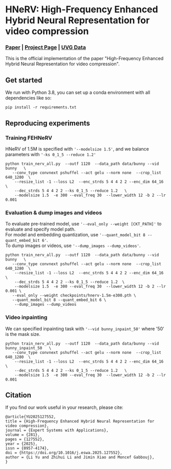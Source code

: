 # HNeRV: High-Frequency Enhanced Hybrid Neural Representation for video compression  
### [Paper](https://arxiv.org/pdf/2411.06685) | [Project Page](https://vencoders.github.io/) | [UVG Data](http://ultravideo.fi/#testsequences) 


[//]: # ([Hao Chen]&#40;https://haochen-rye.github.io&#41;,)

[//]: # (Matthew Gwilliam,)

[//]: # (Ser-Nam Lim,)

[//]: # ([Abhinav Shrivastava]&#40;https://www.cs.umd.edu/~abhinav/&#41;<br>)
This is the official implementation of the paper "High-Frequency Enhanced Hybrid Neural Representation for video compression".


## Get started
We run with Python 3.8, you can set up a conda environment with all dependencies like so:
```
pip install -r requirements.txt 
```

## Reproducing experiments

### Training FEHNeRV
HNeRV of 1.5M is specified with ```'--modelsize 1.5'```, and we balance parameters with ```'-ks 0_1_5 --reduce 1.2' ```
```
python train_nerv_all.py  --outf 1120  --data_path data/bunny --vid bunny   \
   --conv_type convnext pshuffel --act gelu --norm none  --crop_list 640_1280  \
    --resize_list -1 --loss L2  --enc_strds 5 4 4 2 2 --enc_dim 64_16 \
    --dec_strds 5 4 4 2 2 --ks 0_1_5 --reduce 1.2   \
    --modelsize 1.5  -e 300 --eval_freq 30  --lower_width 12 -b 2 --lr 0.001
```


### Evaluation & dump images and videos
To evaluate pre-trained model, use ```'--eval_only --weight [CKT_PATH]'``` to evaluate and specify model path. \
For model and embedding quantization, use ```'--quant_model_bit 8 --quant_embed_bit 6'```.\
To dump images or videos, use  ```'--dump_images --dump_videos'```.
```
python train_nerv_all.py  --outf 1120  --data_path data/bunny --vid bunny   \
   --conv_type convnext pshuffel --act gelu --norm none  --crop_list 640_1280  \
    --resize_list -1 --loss L2  --enc_strds 5 4 4 2 2 --enc_dim 64_16 \
    --dec_strds 5 4 4 2 2 --ks 0_1_5 --reduce 1.2  \
    --modelsize 1.5  -e 300 --eval_freq 30  --lower_width 12 -b 2 --lr 0.001 \
   --eval_only --weight checkpoints/hnerv-1.5m-e300.pth \
   --quant_model_bit 8 --quant_embed_bit 6 \
    --dump_images --dump_videos
```

### Video inpainting
We can specified inpainting task with ```'--vid bunny_inpaint_50'``` where '50' is the mask size.
```
python train_nerv_all.py  --outf 1120  --data_path data/bunny --vid bunny_inpaint_50   \
   --conv_type convnext pshuffel --act gelu --norm none  --crop_list 640_1280  \
    --resize_list -1 --loss L2  --enc_strds 5 4 4 2 2 --enc_dim 64_16 \
    --dec_strds 5 4 4 2 2 --ks 0_1_5 --reduce 1.2   \
    --modelsize 1.5  -e 300 --eval_freq 30  --lower_width 12 -b 2 --lr 0.001
```

## Citation
If you find our work useful in your research, please cite:
```
@article{YU2025127552,
title = {High-Frequency Enhanced Hybrid Neural Representation for video compression},
journal = {Expert Systems with Applications},
volume = {281},
pages = {127552},
year = {2025},
issn = {0957-4174},
doi = {https://doi.org/10.1016/j.eswa.2025.127552},
author = {Li Yu and Zhihui Li and Jimin Xiao and Moncef Gabbouj},
}
```

[//]: # (## Contact)

[//]: # (If you have any questions, please feel free to email the authors: chenh@umd.edu)
